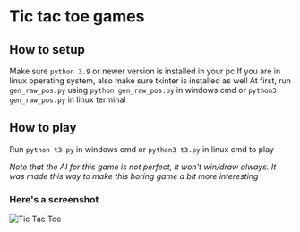 # Tic tac toe games
## How to setup
Make sure `python 3.9` or newer version is installed in your pc
If you are in linux operating system, also make sure tkinter is installed as well
At first, run `gen_raw_pos.py` using `python gen_raw_pos.py` in windows cmd or `python3 gen_raw_pos.py` in linux terminal
## How to play
Run `python t3.py` in windows cmd or `python3 t3.py` in linux cmd to play


*Note that the AI for this game is not perfect, it won't win/draw always. It was made this way to make this boring game a bit more interesting*
### Here's a screenshot
![Tic Tac Toe](https://drive.google.com/file/d/11N2kkEqmqngUvZt7A5g92ydRvdgLayi9/view?usp=sharing/to/img.png)
